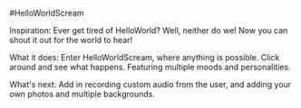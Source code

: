 #HelloWorldScream

Inspiration: Ever get tired of HelloWorld? Well, neither do we! Now you can shout it out for the world to hear!

What it does: Enter HelloWorldScream, where anything is possible. Click around and see what happens. Featuring multiple moods and personalities.

What's next: Add in recording custom audio from the user, and adding your own photos and multiple backgrounds.
